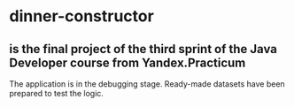 # **dinner-constructor**  
is the final project of the third sprint of the Java Developer course from Yandex.Practicum
---
The application is in the debugging stage. Ready-made datasets have been prepared to test the logic.
